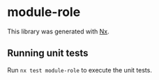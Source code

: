 # module-role

This library was generated with [Nx](https://nx.dev).

## Running unit tests

Run `nx test module-role` to execute the unit tests.
